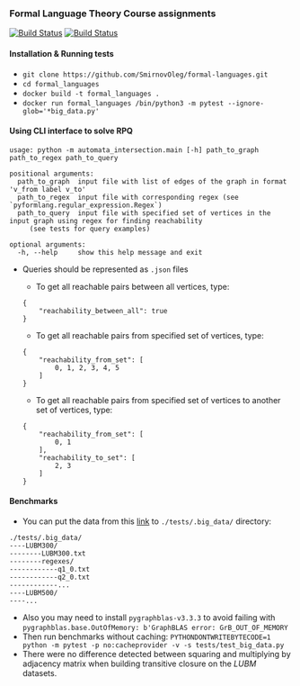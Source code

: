 ### Formal Language Theory Course assignments

[![Build Status](https://travis-ci.com/SmirnovOleg/formal-languages.svg?branch=master)](https://travis-ci.com/SmirnovOleg/formal-languages)
[![Build Status](https://travis-ci.com/SmirnovOleg/formal-languages.svg?branch=task_03)](https://travis-ci.com/SmirnovOleg/formal-languages)

#### Installation & Running tests

 - `git clone https://github.com/SmirnovOleg/formal-languages.git`
 - `cd formal_languages`
 - `docker build -t formal_languages .`
 - `docker run formal_languages /bin/python3 -m pytest --ignore-glob='*big_data.py'`
 
#### Using CLI interface to solve RPQ

```
usage: python -m automata_intersection.main [-h] path_to_graph path_to_regex path_to_query

positional arguments:
  path_to_graph  input file with list of edges of the graph in format 'v_from label v_to'
  path_to_regex  input file with corresponding regex (see `pyformlang.regular_expression.Regex`)
  path_to_query  input file with specified set of vertices in the input graph using regex for finding reachability
     (see tests for query examples)

optional arguments:
  -h, --help     show this help message and exit
```

 - Queries should be represented as `.json` files
 
   - To get all reachable pairs between all vertices, type:
    ```
    {
        "reachability_between_all": true
    }
    ```
   - To get all reachable pairs from specified set of vertices, type:
    ```
    {
        "reachability_from_set": [
            0, 1, 2, 3, 4, 5
        ]
    }
    ```
   - To get all reachable pairs from specified set of vertices to another set of vertices, type:
    ```
    {
        "reachability_from_set": [
            0, 1
        ],
        "reachability_to_set": [
            2, 3
        ]
    }
    ```
   
#### Benchmarks

 - You can put the data from this [link](https://drive.google.com/file/d/158g01o2rpdq5eL3Ari8e5SPbbeZTJspr/view?usp=sharing) to `./tests/.big_data/` directory:
 ```
./tests/.big_data/
----LUBM300/
--------LUBM300.txt
--------regexes/
------------q1_0.txt
------------q2_0.txt
------------...
----LUBM500/
----...
```
 - Also you may need to install `pygraphblas-v3.3.3` to avoid failing with `pygraphblas.base.OutOfMemory: b'GraphBLAS error: GrB_OUT_OF_MEMORY`
 - Then run benchmarks without caching:
`PYTHONDONTWRITEBYTECODE=1 python -m pytest -p no:cacheprovider -v -s tests/test_big_data.py`
 - There were no difference detected between squaring and multiplying
 by adjacency matrix when building transitive closure on the *LUBM* datasets. 